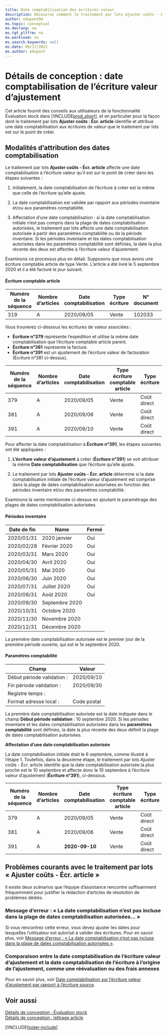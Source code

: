 ```yaml
---
title: Date comptabilisation des écritures valeur
description: Découvrez comment le traitement par lots Ajuster coûts - Écr. article identifie et affecte une date comptabilisation aux écritures valeur que le traitement par lots est sur le point de créer.
author: edupont04
ms.topic: conceptual
ms.devlang: na
ms.tgt_pltfrm: na
ms.workload: na
ms.search.keywords: null
ms.date: 09/17/2021
ms.author: edupont
---
```

# <a name="design-details-posting-date-on-adjustment-value-entry"></a><a name="design-details-posting-date-on-adjustment-value-entry"></a><a name="design-details-posting-date-on-adjustment-value-entry"></a>Détails de conception : date comptabilisation de l’écriture valeur d’ajustement

Cet article fournit des conseils aux utilisateurs de la fonctionnalité Évaluation stock dans [!INCLUDE[prod_short](includes/prod_short.md)], et en particulier pour la façon dont le traitement par lots **Ajuster coûts : Écr. article** identifie et attribue une date comptabilisation aux écritures de valeur que le traitement par lots est sur le point de créer.

## <a name="how-posting-dates-are-assigned"></a><a name="how-posting-dates-are-assigned"></a><a name="how-posting-dates-are-assigned"></a>Modalités d’attribution des dates comptabilisation

Le traitement par lots **Ajuster coûts - Écr. article** affecte une date comptabilisation à l’écriture valeur qu’il est sur le point de créer dans les étapes suivantes :  

1. Initialement, la date comptabilisation de l’écriture à créer est la même que celle de l’écriture qu’elle ajuste.  

2. La date comptabilisation est validée par rapport aux périodes inventaire et/ou aux paramètres comptabilité.  

3. Affectation d’une date comptabilisation : si la date comptabilisation initiale n’est pas compris dans la plage de dates comptabilisation autorisées, le traitement par lots affecte une date comptabilisation autorisée à partir des paramètres comptabilité ou de la période inventaire. Si les périodes inventaire et les dates comptabilisation autorisées dans les paramètres comptabilité sont définies, la date la plus récente des deux est affectée à l’écriture valeur d’ajustement.  

Examinons ce processus plus en détail. Supposons que nous avons une écriture comptable article de type Vente. L’article a été livré le 5 septembre 2020 et il a été facturé le jour suivant.  

#### <a name="item-ledger-entry"></a><a name="item-ledger-entry"></a><a name="item-ledger-entry"></a>Écriture comptable article

|Numéro de la séquence  |Nombre d’articles  |Date comptabilisation  |Type écriture  | N° document |Code magasin  |Quantité  |Coût total (réel)  |Quantité facturée  |Quantité restante  |
|---------|---------|---------|---------|---------|---------|---------|---------|---------|---------|
|319     |A         |2020/09/05     |  Vente       |102033     |  Bleu       | -1    |    -11     |-1     |    0     |

Vous trouverez ci-dessous les écritures de valeur associées :

- **Écriture n°379** représente l’expédition et utilise la même date comptabilisation que l’écriture comptable article parent.  
- **Écriture n°381** représente la facture.  
- **Écriture n°391** est un ajustement de l’écriture valeur de facturation (Écriture n°381 ci-dessus).  

|Numéro de la séquence  |Nombre d’articles  |Date comptabilisation  |Type écriture comptable article  |Type écriture  |N° document  |N° écriture comptable article  |Code magasin  |Quantité écriture comptable article  |Quantité facturée  |Coût total (réel)  |Coût total (prévu)  |Ajustement  |Ecriture lettrage  |Code journal  |
|---------|---------|---------|---------|---------|---------|---------|---------|---------|---------|--------|---------|---------|---------|---------|
|379     |  A       |    2020/09/05     |    Vente     | Coût direct   | 102033        |319     | Bleu        | -1       |0         |  0       |     -10   |Non   |0    |Ventes          |
|381     |  A       |    2020/09/06     |    Vente     | Coût direct   | 103022        |319     | Bleu        |  0       |-1        |-10       |    10     | Non  |0      |       Ventes   |
|391     |  A       |    2020/09/10     |    Vente     | Coût direct   | 103022        |319     | Bleu        |  0       |0         |-1        |    0     |Oui   |    181   | AJSTK   |

Pour affecter la date comptabilisation à **Écriture n°391**, les étapes suivantes ont été appliquées :

1. **L’écriture valeur d’ajustement** à créer (**Écriture n°391**) se voit attribuer la même **Date comptabilisation** que l’écriture qu’elle ajuste.

2. Le traitement par lots **Ajuster coûts - Écr. article** détermine si la date comptabilisation initiale de l’écriture valeur d’ajustement est comprise dans la plage de dates comptabilisation autorisées en fonction des périodes inventaire et/ou des paramètres comptabilité.  

Examinons la vente mentionnée ci-dessus en ajoutant le paramétrage des plages de dates comptabilisation autorisées.  
  
#### <a name="inventory-periods"></a><a name="inventory-periods"></a><a name="inventory-periods"></a>Périodes inventaire

|Date de fin  |Name  |Fermé  |
|---------|---------|---------|
|2020/01/31     |2020 janvier      |  Oui    |
|2020/02/28     |Février 2020     |  Oui    |
|2020/03/31     |Mars 2020        |  Oui    |
|2020/04/30     |Avril 2020        |  Oui    |
|2020/05/31     |Mai 2020        |  Oui    |
|2020/06/30     |Juin 2020       |  Oui    |
|2020/07/31     |Juillet 2020        |  Oui    |
|2020/08/31     |Août 2020     |  Oui    |
|2020/09/30     |Septembre 2020  |         |
|2020/10/31     |Octobre 2020    |         |
|2020/11/30     |Novembre 2020   |         |
|2020/12/31     |Décembre 2020   |         |

La première date comptabilisation autorisée est le premier jour de la première période ouverte, qui est le 1e septembre 2020.  

#### <a name="general-ledger-setup"></a><a name="general-ledger-setup"></a><a name="general-ledger-setup"></a>Paramètres comptabilité

|Champ|Valeur  |
|---------|---------|
|Début période validation :  |  2020/09/10      |
|Fin période validation :    |  2020/09/30      |
|Registre temps :       |         |
|Format adresse local :|   Code postal      |  

La première date comptabilisation autorisée est la date indiquée dans le champ **Début période validation** : 10 septembre 2020. Si les périodes inventaire et les dates comptabilisation autorisées dans les **paramètres comptabilité** sont définies, la date la plus récente des deux définit la plage de dates comptabilisation autorisées.  

**Affectation d’une date comptabilisation autorisée**  

La date comptabilisation initiale était le 6 septembre, comme illustré à l’étape 1. Toutefois, dans la deuxième étape, le traitement par lots Ajuster coûts - Écr. article identifie que la date comptabilisation autorisée la plus proche est le 10 septembre et affecte donc le 10 septembre à l’écriture valeur d’ajustement (**Écriture n°391**), ci-dessous.  


|Numéro de la séquence  |Nombre d’articles  |Date comptabilisation  |Type écriture comptable article  |Type écriture  |N° document  |N° écriture comptable article  |Code magasin  |Quantité écriture comptable article  |Quantité facturée  |Coût total (réel)  |Coût total (prévu)  |Ajustement  |Ecriture lettrage  |Code journal  |
|---------|---------|---------|---------|---------|---------|---------|---------|---------|---------|---------|---------|---------|---------|---------|
|379     |  A       |    2020/09/05     |    Vente     | Coût direct   | 102033        |319     | Bleu        | -1       |0         |  0       |     -10   |Non   |0    |Ventes          |
|381     |  A       |    2020/09/06     |    Vente     | Coût direct   | 103022        |319     | Bleu        |  0       |-1        |-10       |    10     | Non  |0      |       Ventes   |
|391     |  A       |    **2020-09-10**     |    Vente     | Coût direct   | 103022        |319     | Bleu        |  0       |0         |-1        |    0     |Oui   |    181   | AJSTK   |

## <a name="common-problems-with-the-adjust-cost---item-entries-batch-job"></a><a name="common-problems-with-the-adjust-cost---item-entries-batch-job"></a><a name="common-problems-with-the-adjust-cost---item-entries-batch-job"></a>Problèmes courants avec le traitement par lots « Ajuster coûts - Écr. article »

Il existe deux scénarios que l’équipe d’assistance rencontre suffisamment fréquemment pour justifier la rédaction d’articles de résolution de problèmes dédiés.

### <a name="error-message-posting-date-is-not-within-your-range-of-allowed-posting-dates"></a><a name="error-message-posting-date-is-not-within-your-range-of-allowed-posting-dates"></a><a name="error-message-posting-date-is-not-within-your-range-of-allowed-posting-dates"></a>Message d’erreur : « La date comptabilisation n’est pas incluse dans la plage de dates comptabilisation autorisées... »

Si vous rencontrez cette erreur, vous devez ajuster les dates pour lesquelles l’utilisateur est autorisé à valider des écritures. Pour en savoir plus, voir [Message d’erreur : « La date comptabilisation n’est pas incluse dans la plage de dates comptabilisation autorisées »](design-details-inventory-adjustment-value-entry-allowed-posting-dates.md).

### <a name="posting-date-on-adjustment-value-entry-versus-posting-date-on-entry-causing-the-adjustment-such-as-revaluation-or-item-charge"></a><a name="posting-date-on-adjustment-value-entry-versus-posting-date-on-entry-causing-the-adjustment-such-as-revaluation-or-item-charge"></a><a name="posting-date-on-adjustment-value-entry-versus-posting-date-on-entry-causing-the-adjustment-such-as-revaluation-or-item-charge"></a>Comparaison entre la date comptabilisation de l’écriture valeur d’ajustement et la date comptabilisation de l’écriture à l’origine de l’ajustement, comme une réévaluation ou des frais annexes

Pour en savoir plus, voir [Date comptabilisation sur l’écriture valeur d’ajustement par rapport à l’écriture source](design-details-inventory-adjustment-value-entry-source-entry.md).

## <a name="see-also"></a><a name="see-also"></a><a name="see-also"></a>Voir aussi

[Détails de conception : Évaluation stock](design-details-inventory-costing.md)  
[Détails de conception : lettrage article](design-details-item-application.md)  

[!INCLUDE[footer-include](includes/footer-banner.md)]
